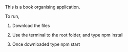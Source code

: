This is a book organising application.

To run,

1. Download the files

2. Use the terminal to the root folder, and type npm install

3. Once downloaded type npm start
